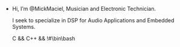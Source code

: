 - Hi, I’m @MickMaciel, Musician and Electronic Technician.

  I seek to specialize in DSP for Audio Applications and Embedded Systems.

  C && C++ && !#\bin\bash

<!---
MickMaciel/MickMaciel is a ✨ special ✨ repository because its `README.md` (this file) appears on your GitHub profile.
You can click the Preview link to take a look at your changes.
--->
